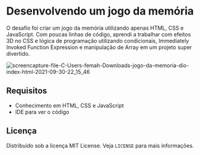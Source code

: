 # Desenvolvendo um jogo da memória
O desafio foi criar um jogo da memória utilizando apenas HTML, CSS e JavaScript. Com poucas linhas de código, aprendi a trabalhar com efeitos 3D no CSS e lógica de programação utilizando condicionais, Immediately Invoked Function Expression e manipulação de Array em um projeto super divertido.

![screencapture-file-C-Users-femah-Downloads-jogo-da-memoria-dio-index-html-2021-09-30-22_15_46](https://user-images.githubusercontent.com/72028645/135551026-85c15683-0421-4206-92a8-65e5c0d2d4b5.png)


## Requisitos
- Conhecimento em HTML, CSS e JavaScript
- IDE para ver o código

## Licença
Distribuido sob a licença MIT License. Veja `LICENSE` para mais informações.
